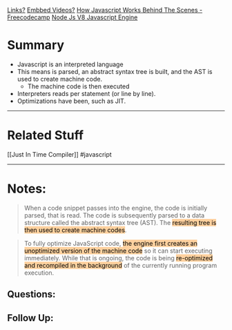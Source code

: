 [Links?](#)
[Embbed Videos?](#)
[How Javascript Works Behind The Scenes - Freecodecamp](https://www.freecodecamp.org/news/how-javascript-works-behind-the-scenes/)
[Node Js V8 Javascript Engine](https://nodejs.org/en/learn/getting-started/the-v8-javascript-engine)
# Summary
- Javascript is an interpreted language
- This means is parsed, an abstract syntax tree is built, and the AST is used to create machine code.
	- The machine code is then executed
- Interpreters reads per statement (or line by line).
- Optimizations have been, such as JIT. 

----
# Related Stuff
[[Just In Time Compiler]]
#javascript 

----
# Notes:
> When a code snippet passes into the engine, the code is initially parsed, that is read. The code is subsequently parsed to a data structure called the abstract syntax tree (AST). The <mark style="background: #FFB86CA6;">resulting tree is then used to create machine codes</mark>.

> To fully optimize JavaScript code, <mark style="background: #FFB86CA6;">the engine first creates an unoptimized version of the machine code</mark> so it can start executing immediately. While that is ongoing, the code is being <mark style="background: #FFB86CA6;">re-optimized and recompiled in the background</mark> of the currently running program execution.
## Questions:

## Follow Up:
